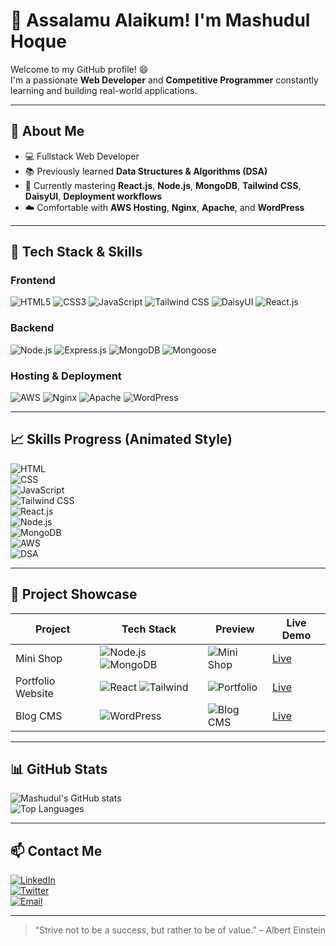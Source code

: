 # 👋 Assalamu Alaikum! I'm Mashudul Hoque

Welcome to my GitHub profile! 😄  
I'm a passionate **Web Developer** and **Competitive Programmer** constantly learning and building real-world applications.  

---

## 👀 About Me
- 💻 Fullstack Web Developer  
- 📚 Previously learned **Data Structures & Algorithms (DSA)**  
- 🚀 Currently mastering **React.js**, **Node.js**, **MongoDB**, **Tailwind CSS**, **DaisyUI**, **Deployment workflows**  
- ☁️ Comfortable with **AWS Hosting**, **Nginx**, **Apache**, and **WordPress**  

---

## 🌱 Tech Stack & Skills

### Frontend
![HTML5](https://img.shields.io/badge/HTML5-E34F26?style=for-the-badge&logo=html5&logoColor=white)
![CSS3](https://img.shields.io/badge/CSS3-1572B6?style=for-the-badge&logo=css3&logoColor=white)
![JavaScript](https://img.shields.io/badge/JavaScript-F7DF1E?style=for-the-badge&logo=javascript&logoColor=black)
![Tailwind CSS](https://img.shields.io/badge/Tailwind_CSS-06B6D4?style=for-the-badge&logo=tailwind-css&logoColor=white)
![DaisyUI](https://img.shields.io/badge/DaisyUI-00BFFF?style=for-the-badge&logo=figma&logoColor=white)
![React.js](https://img.shields.io/badge/React-61DAFB?style=for-the-badge&logo=react&logoColor=black)

### Backend
![Node.js](https://img.shields.io/badge/Node.js-339933?style=for-the-badge&logo=node.js&logoColor=white)
![Express.js](https://img.shields.io/badge/Express.js-000000?style=for-the-badge)
![MongoDB](https://img.shields.io/badge/MongoDB-47A248?style=for-the-badge&logo=mongodb&logoColor=white)
![Mongoose](https://img.shields.io/badge/Mongoose-880000?style=for-the-badge)

### Hosting & Deployment
![AWS](https://img.shields.io/badge/AWS-FF9900?style=for-the-badge&logo=amazon-aws&logoColor=white)
![Nginx](https://img.shields.io/badge/Nginx-009639?style=for-the-badge&logo=nginx&logoColor=white)
![Apache](https://img.shields.io/badge/Apache-FC6A0F?style=for-the-badge&logo=apache&logoColor=white)
![WordPress](https://img.shields.io/badge/WordPress-21759B?style=for-the-badge&logo=wordpress&logoColor=white)

---

## 📈 Skills Progress (Animated Style)

![HTML](https://progress-bar.dev/80/?title=HTML&color=E34F26)  
![CSS](https://progress-bar.dev/80/?title=CSS&color=1572B6)  
![JavaScript](https://progress-bar.dev/75/?title=JS&color=F7DF1E)  
![Tailwind CSS](https://progress-bar.dev/70/?title=Tailwind&color=06B6D4)  
![React.js](https://progress-bar.dev/60/?title=React&color=61DAFB)  
![Node.js](https://progress-bar.dev/60/?title=NodeJS&color=339933)  
![MongoDB](https://progress-bar.dev/60/?title=MongoDB&color=47A248)  
![AWS](https://progress-bar.dev/55/?title=AWS&color=FF9900)  
![DSA](https://progress-bar.dev/70/?title=DSA&color=FF5722)  

---

## 💼 Project Showcase

| Project | Tech Stack | Preview | Live Demo |
|--------|------------|---------|-----------|
| Mini Shop | ![Node.js](https://img.shields.io/badge/Node.js-339933?style=for-the-badge) ![MongoDB](https://img.shields.io/badge/MongoDB-47A248?style=for-the-badge) | ![Mini Shop](https://via.placeholder.com/150x80.png?text=Mini+Shop) | [Live](https://yourprojectlink.com) |
| Portfolio Website | ![React](https://img.shields.io/badge/React-61DAFB?style=for-the-badge) ![Tailwind](https://img.shields.io/badge/Tailwind-06B6D4?style=for-the-badge) | ![Portfolio](https://via.placeholder.com/150x80.png?text=Portfolio) | [Live](https://yourportfolio.com) |
| Blog CMS | ![WordPress](https://img.shields.io/badge/WordPress-21759B?style=for-the-badge) | ![Blog CMS](https://via.placeholder.com/150x80.png?text=Blog+CMS) | [Live](https://yourblog.com) |

---

## 📊 GitHub Stats

![Mashudul's GitHub stats](https://github-readme-stats.vercel.app/api?username=TheMashud&show_icons=true&theme=radical)  
![Top Languages](https://github-readme-stats.vercel.app/api/top-langs/?username=TheMashud&layout=compact&theme=radical)

---

## 📫 Contact Me

[![LinkedIn](https://img.shields.io/badge/LinkedIn-Mashudul-blue?style=for-the-badge&logo=linkedin)](https://www.linkedin.com/in/yourprofile/)  
[![Twitter](https://img.shields.io/badge/Twitter-@YourHandle-1DA1F2?style=for-the-badge&logo=twitter)](https://twitter.com/YourHandle)  
[![Email](https://img.shields.io/badge/Email-your.email@example.com-D14836?style=for-the-badge&logo=gmail&logoColor=white)](mailto:your.email@example.com)  

---

> “Strive not to be a success, but rather to be of value.” – Albert Einstein
